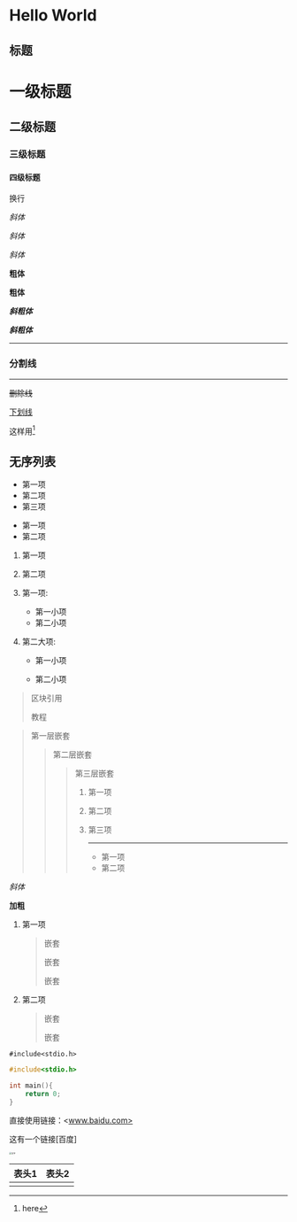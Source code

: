 # Hello World

## 标题

# 一级标题

## 二级标题

### 三级标题

#### 四级标题

换行     

*斜体*

*斜体*

_斜体_

**粗体**

__粗体__

***斜粗体***

***斜粗体***

******************

### 分割线

---------------

~~删除线~~

<u>下划线</u>

这样用[^tip]

[^tip]: here

## 无序列表

- 第一项
- 第二项
- 第三项

+ 第一项
+ 第二项

1. 第一项
2. 第二项

1. 第一项:
   	- 第一小项
   	- 第二小项

2. 第二大项:

   - 第一小项

   - 第二小项

> 区块引用
>
> 教程

> 第一层嵌套
>
> > 第二层嵌套
> >
> > > 第三层嵌套
> > >
> > > 1. 第一项
> > >
> > > 2. 第二项
> > >
> > > 3. 第三项
> > >
> > >    ----------
> > >
> > >    + 第一项
> > >    + 第二项

*斜体*

**加粗**

1. 第一项

   > 嵌套
   >
   > 嵌套
   >
   > 嵌套

2. 第二项

   > 嵌套
   >
   > 嵌套

`#include<stdio.h>`

``` C
#include<stdio.h>

int main(){
	return 0;
}
```

直接使用链接：<www.baidu.com>

这有一个链接[百度]

<img src="C:\Users\12507\Desktop\前端学习\images\q.bmp" alt="文字" style="zoom:25%;" />

| 表头1 | 表头2 |
| ----- | ----- |
|       |       |

